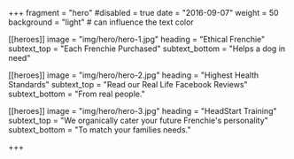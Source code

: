 +++
fragment = "hero"
#disabled = true
date = "2016-09-07"
weight = 50
background = "light" # can influence the text color

[[heroes]]
  image = "img/hero/hero-1.jpg"
  heading = "Ethical Frenchie"
  subtext_top = "Each Frenchie Purchased"
  subtext_bottom = "Helps a dog in need"

[[heroes]]
  image = "img/hero/hero-2.jpg"
  heading = "Highest Health Standards"
  subtext_top = "Read our Real Life Facebook Reviews"
  subtext_bottom = "From real people."

[[heroes]]
  image = "img/hero/hero-3.jpg"
  heading = "HeadStart Training"
  subtext_top = "We organically cater your future Frenchie's personality"
  subtext_bottom = "To match your families needs."

+++
